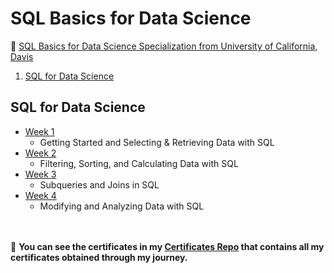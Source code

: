 # SQL Basics for Data Science 

 🔶 <a href="https://www.coursera.org/specializations/learn-sql-basics-data-science">SQL Basics for Data Science Specialization from University of California, Davis</a>
<!--<strong><p>✳Specialization on Coursera by University of California, Davis </strong> https://www.coursera.org/specializations/learn-sql-basics-data-science</p>-->
  
  
1. [SQL for Data Science](https://github.com/ShafayetB/Coursera/tree/master/SQL-for-Data-Science/SQL%20for%20Data%20Science)


## SQL for Data Science

- [Week 1](https://github.com/ShafayetB/Coursera/tree/master/SQL-for-Data-Science/SQL%20for%20Data%20Science/Week%201)
  - Getting Started and Selecting & Retrieving Data with SQL
- [Week 2](https://github.com/ShafayetB/Coursera/tree/master/SQL-for-Data-Science/SQL%20for%20Data%20Science/Week%202)
  - Filtering, Sorting, and Calculating Data with SQL
- [Week 3](https://github.com/ShafayetB/Coursera/tree/master/SQL-for-Data-Science/SQL%20for%20Data%20Science/Week%203)
  - Subqueries and Joins in SQL
- [Week 4](https://github.com/ShafayetB/Coursera/tree/master/SQL-for-Data-Science/SQL%20for%20Data%20Science/Week%204)
  - Modifying and Analyzing Data with SQL  



<br/><br/>
🔷 **You can see the certificates in my <a href="https://github.com/ShafayetB/Certificates">Certificates Repo</a> that contains all my certificates obtained through my journey.** 
<br/>
